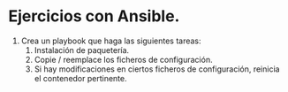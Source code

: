 # Ejercicios con Ansible.
1. Crea un playbook que haga las siguientes tareas:
    1. Instalación de paquetería.
    2. Copie / reemplace los ficheros de configuración.
    3. Si hay modificaciones en ciertos ficheros de configuración, reinicia el contenedor pertinente.